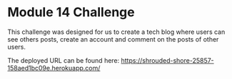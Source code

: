 # Module 14 Challenge

This challenge was designed for us to create a tech blog where users can see others
posts, create an account and comment on the posts of other users.

The deployed URL can be found here: https://shrouded-shore-25857-158aed1bc09e.herokuapp.com/
